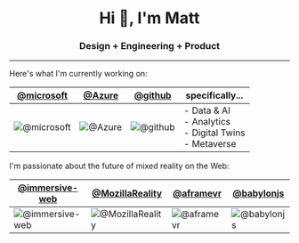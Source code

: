 <h1 align="center">Hi 👋, I'm Matt</h1>
<h3 align="center">Design + Engineering + Product</h3>

-----

<p align="left">Here's what I'm currently working on:</p>

[@microsoft](https://github.com/microsoft) | [@Azure](https://github.com/Azure) | [@github](https://github.com/github) | specifically...
--- | --- | --- | ---
![@microsoft](https://avatars.githubusercontent.com/microsoft?s=150&v=1) | ![@Azure](https://avatars.githubusercontent.com/Azure?s=150&v=1) | ![@github](https://avatars.githubusercontent.com/github?s=150&v=1) | - Data & AI<br />- Analytics<br />- Digital Twins<br />- Metaverse

<p align="left">I'm passionate about the future of mixed reality on the Web:</p>

[@immersive-web](https://github.com/immersive-web) | [@MozillaReality](https://github.com/MozillaReality) | [@aframevr](https://github.com/aframevr) | [@babylonjs](https://github.com/babylonjs)
--- | --- | --- | ---
![@immersive-web](https://avatars.githubusercontent.com/immersive-web?s=150&v=1) | ![@MozillaReality](https://avatars.githubusercontent.com/MozillaReality?s=150&v=1) | ![@aframevr](https://avatars.githubusercontent.com/aframevr?s=150&v=1) | ![@babylonjs](https://avatars.githubusercontent.com/babylonjs?s=150&v=1)
